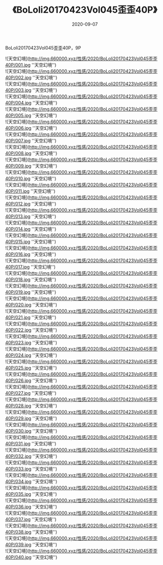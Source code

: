 ﻿---
layout: post
title:  《BoLoli20170423Vol045歪歪40P》
date:   2020-09-07
img: http://img.660000.xyz/性感/2020/BoLoli20170423Vol045歪歪40P/000.jpg
categories: [美女, 性感, 泳衣]
---

BoLoli20170423Vol045歪歪40P，9P



![天空幻境](http://img.660000.xyz/性感/2020/BoLoli20170423Vol045歪歪40P/001.jpg ''天空幻境'') <br>
![天空幻境](http://img.660000.xyz/性感/2020/BoLoli20170423Vol045歪歪40P/002.jpg ''天空幻境'') <br>
![天空幻境](http://img.660000.xyz/性感/2020/BoLoli20170423Vol045歪歪40P/003.jpg ''天空幻境'') <br>
![天空幻境](http://img.660000.xyz/性感/2020/BoLoli20170423Vol045歪歪40P/004.jpg ''天空幻境'') <br>
![天空幻境](http://img.660000.xyz/性感/2020/BoLoli20170423Vol045歪歪40P/005.jpg ''天空幻境'') <br>
![天空幻境](http://img.660000.xyz/性感/2020/BoLoli20170423Vol045歪歪40P/006.jpg ''天空幻境'') <br>
![天空幻境](http://img.660000.xyz/性感/2020/BoLoli20170423Vol045歪歪40P/007.jpg ''天空幻境'') <br>
![天空幻境](http://img.660000.xyz/性感/2020/BoLoli20170423Vol045歪歪40P/008.jpg ''天空幻境'') <br>
![天空幻境](http://img.660000.xyz/性感/2020/BoLoli20170423Vol045歪歪40P/009.jpg ''天空幻境'') <br>
![天空幻境](http://img.660000.xyz/性感/2020/BoLoli20170423Vol045歪歪40P/010.jpg ''天空幻境'') <br>
![天空幻境](http://img.660000.xyz/性感/2020/BoLoli20170423Vol045歪歪40P/011.jpg ''天空幻境'') <br>
![天空幻境](http://img.660000.xyz/性感/2020/BoLoli20170423Vol045歪歪40P/012.jpg ''天空幻境'') <br>
![天空幻境](http://img.660000.xyz/性感/2020/BoLoli20170423Vol045歪歪40P/013.jpg ''天空幻境'') <br>
![天空幻境](http://img.660000.xyz/性感/2020/BoLoli20170423Vol045歪歪40P/014.jpg ''天空幻境'') <br>
![天空幻境](http://img.660000.xyz/性感/2020/BoLoli20170423Vol045歪歪40P/015.jpg ''天空幻境'') <br>
![天空幻境](http://img.660000.xyz/性感/2020/BoLoli20170423Vol045歪歪40P/016.jpg ''天空幻境'') <br>
![天空幻境](http://img.660000.xyz/性感/2020/BoLoli20170423Vol045歪歪40P/017.jpg ''天空幻境'') <br>
![天空幻境](http://img.660000.xyz/性感/2020/BoLoli20170423Vol045歪歪40P/018.jpg ''天空幻境'') <br>
![天空幻境](http://img.660000.xyz/性感/2020/BoLoli20170423Vol045歪歪40P/019.jpg ''天空幻境'') <br>
![天空幻境](http://img.660000.xyz/性感/2020/BoLoli20170423Vol045歪歪40P/020.jpg ''天空幻境'') <br>
![天空幻境](http://img.660000.xyz/性感/2020/BoLoli20170423Vol045歪歪40P/021.jpg ''天空幻境'') <br>
![天空幻境](http://img.660000.xyz/性感/2020/BoLoli20170423Vol045歪歪40P/022.jpg ''天空幻境'') <br>
![天空幻境](http://img.660000.xyz/性感/2020/BoLoli20170423Vol045歪歪40P/023.jpg ''天空幻境'') <br>
![天空幻境](http://img.660000.xyz/性感/2020/BoLoli20170423Vol045歪歪40P/024.jpg ''天空幻境'') <br>
![天空幻境](http://img.660000.xyz/性感/2020/BoLoli20170423Vol045歪歪40P/025.jpg ''天空幻境'') <br>
![天空幻境](http://img.660000.xyz/性感/2020/BoLoli20170423Vol045歪歪40P/026.jpg ''天空幻境'') <br>
![天空幻境](http://img.660000.xyz/性感/2020/BoLoli20170423Vol045歪歪40P/027.jpg ''天空幻境'') <br>
![天空幻境](http://img.660000.xyz/性感/2020/BoLoli20170423Vol045歪歪40P/028.jpg ''天空幻境'') <br>
![天空幻境](http://img.660000.xyz/性感/2020/BoLoli20170423Vol045歪歪40P/029.jpg ''天空幻境'') <br>
![天空幻境](http://img.660000.xyz/性感/2020/BoLoli20170423Vol045歪歪40P/030.jpg ''天空幻境'') <br>
![天空幻境](http://img.660000.xyz/性感/2020/BoLoli20170423Vol045歪歪40P/031.jpg ''天空幻境'') <br>
![天空幻境](http://img.660000.xyz/性感/2020/BoLoli20170423Vol045歪歪40P/032.jpg ''天空幻境'') <br>
![天空幻境](http://img.660000.xyz/性感/2020/BoLoli20170423Vol045歪歪40P/033.jpg ''天空幻境'') <br>
![天空幻境](http://img.660000.xyz/性感/2020/BoLoli20170423Vol045歪歪40P/034.jpg ''天空幻境'') <br>
![天空幻境](http://img.660000.xyz/性感/2020/BoLoli20170423Vol045歪歪40P/035.jpg ''天空幻境'') <br>
![天空幻境](http://img.660000.xyz/性感/2020/BoLoli20170423Vol045歪歪40P/036.jpg ''天空幻境'') <br>
![天空幻境](http://img.660000.xyz/性感/2020/BoLoli20170423Vol045歪歪40P/037.jpg ''天空幻境'') <br>
![天空幻境](http://img.660000.xyz/性感/2020/BoLoli20170423Vol045歪歪40P/038.jpg ''天空幻境'') <br>
![天空幻境](http://img.660000.xyz/性感/2020/BoLoli20170423Vol045歪歪40P/039.jpg ''天空幻境'') <br>
![天空幻境](http://img.660000.xyz/性感/2020/BoLoli20170423Vol045歪歪40P/040.jpg ''天空幻境'') <br>